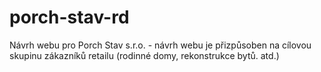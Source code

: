 # porch-stav-rd
Návrh webu pro Porch Stav s.r.o. - návrh webu je přizpůsoben na cílovou skupinu zákazníků retailu (rodinné domy, rekonstrukce bytů. atd.)
